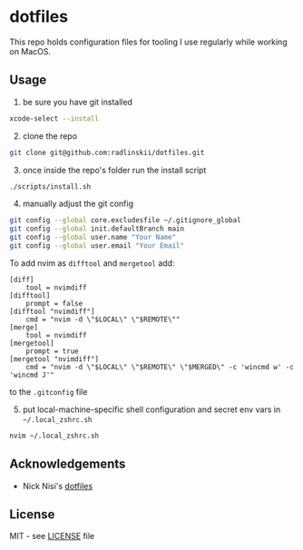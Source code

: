 # dotfiles

This repo holds configuration files for tooling I use regularly while working on MacOS.

## Usage

1. be sure you have git installed

```sh
xcode-select --install
```

2. clone the repo

```sh
git clone git@github.com:radlinskii/dotfiles.git
```

3. once inside the repo's folder run the install script

```sh
./scripts/install.sh
```

4. manually adjust the git config

```sh
git config --global core.excludesfile ~/.gitignore_global
git config --global init.defaultBranch main
git config --global user.name "Your Name"
git config --global user.email "Your Email"
```

To add nvim as `difftool` and `mergetool` add:

```
[diff]
    tool = nvimdiff
[difftool]
    prompt = false
[difftool "nvimdiff"]
    cmd = "nvim -d \"$LOCAL\" \"$REMOTE\""
[merge]
    tool = nvimdiff
[mergetool]
    prompt = true
[mergetool "nvimdiff"]
    cmd = "nvim -d \"$LOCAL\" \"$REMOTE\" \"$MERGED\" -c 'wincmd w' -c 'wincmd J'"
```

to the `.gitconfig` file

5. put local-machine-specific shell configuration and secret env vars in `~/.local_zshrc.sh`

```sh
nvim ~/.local_zshrc.sh
```

## Acknowledgements

-   Nick Nisi's [dotfiles](https://github.com/nicknisi/dotfiles)

## License

MIT - see [LICENSE](LICENSE) file
